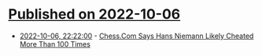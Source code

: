 # [Published on 2022-10-06](index.md)

* [2022-10-06, 22:22:00](https://soylentnews.org/article.pl?sid=22/10/06/1225234&from=rss) - [Chess.Com Says Hans Niemann Likely Cheated More Than 100 Times](https://soylentnews.org/article.pl?sid=22/10/06/1225234&from=rss)
